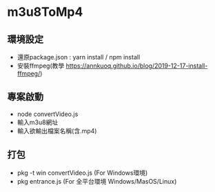 # m3u8ToMp4

## 環境設定 
- 還原package.json : yarn install / npm install
- 安裝ffmpeg(教學 https://annkuoq.github.io/blog/2019-12-17-install-ffmpeg/) 

## 專案啟動
- node convertVideo.js
- 輸入m3u8網址
- 輸入欲輸出檔案名稱(含.mp4)

## 打包
- pkg -t win convertVideo.js  (For Windows環境)
- pkg entrance.js (For 全平台環境 Windows/MasOS/Linux)


